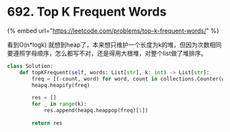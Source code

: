 # 692. Top K Frequent Words

{% embed url="https://leetcode.com/problems/top-k-frequent-words/" %}

看到O\(n\*logk\) 就想到heap了，本来想只维护一个长度为k的堆，但因为次数相同要遵照字母顺序，怎么都写不对，还是得用大根堆，对整个list做了堆排序。

```python
class Solution:
    def topKFrequent(self, words: List[str], k: int) -> List[str]:
        freq = [(-count, word) for word, count in collections.Counter(words).items()]
        heapq.heapify(freq)
        
        res = []
        for _ in range(k):
            res.append(heapq.heappop(freq)[1])
            
        return res
```

